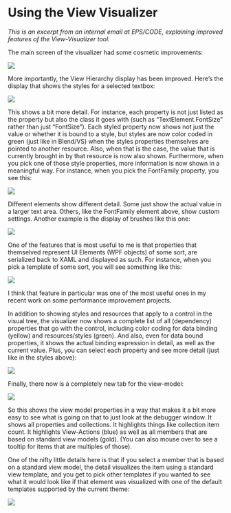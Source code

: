 ﻿# Using the View Visualizer

_This is an excerpt from an internal email at EPS/CODE, explaining improved features of the View-Visualizer tool:_

The main screen of the visualizer had some cosmetic improvements: 

![](Using%20the%20View-Visualizer/Using%20the%20View-Visualizer_clip_image001_2.jpg)

More importantly, the View Hierarchy display has been improved. Here’s the display that shows the styles for a selected textbox: 

![](Using%20the%20View-Visualizer/Using%20the%20View-Visualizer_clip_image002_2.jpg)

This shows a bit more detail. For instance, each property is not just listed as the property but also the class it goes with (such as “TextElement.FontSize” rather than just “FontSize”). Each styled property now shows not just the value or whether it is bound to a style, but styles are now color coded in green (just like in Blend/VS) when the styles properties themselves are pointed to another resource. Also, when that is the case, the value that is currently brought in by that resource is now also shown. Furthermore, when you pick one of those style properties, more information is now shown in a meaningful way. For instance, when you pick the FontFamily property, you see this: 

![](Using%20the%20View-Visualizer/Using%20the%20View-Visualizer_clip_image003_2.jpg)

Different elements show different detail. Some just show the actual value in a larger text area. Others, like the FontFamily element above, show custom settings. Another example is the display of brushes like this one: 

![](Using%20the%20View-Visualizer/Using%20the%20View-Visualizer_clip_image004_2.jpg)

One of the features that is most useful to me is that properties that themselved represent UI Elements (WPF objects) of some sort, are serialized back to XAML and displayed as such. For instance, when you pick a template of some sort, you will see something like this: 

![](Using%20the%20View-Visualizer/Using%20the%20View-Visualizer_clip_image005_2.jpg)

I think that feature in particular was one of the most useful ones in my recent work on some performance improvement projects. 

In addition to showing styles and resources that apply to a control in the visual tree, the visualizer now shows a complete list of all (dependency) properties that go with the control, including color coding for data binding (yellow) and resources/styles (green). And also, even for data bound properties, it shows the actual binding expression in detail, as well as the current value. Plus, you can select each property and see more detail (just like in the styles above): 

![](Using%20the%20View-Visualizer/Using%20the%20View-Visualizer_clip_image006_2.jpg)

Finally, there now is a completely new tab for the view-model: 

![](Using%20the%20View-Visualizer/Using%20the%20View-Visualizer_clip_image007_2.jpg)

So this shows the view model properties in a way that makes it a bit more easy to see what is going on that to just look at the debugger window. It shows all properties and collections. It highlights things like collection item count. It highlights View-Actions (blue) as well as all members that are based on standard view models (gold). (You can also mouse over to see a tooltip for items that are multiples of those). 

One of the nifty little details here is that if you select a member that is based on a standard view model, the detail visualizes the item using a standard view template, and you get to pick other templates if you wanted to see what it would look like if that element was visualized with one of the default templates supported by the current theme: 

![](Using%20the%20View-Visualizer/Using%20the%20View-Visualizer_clip_image008_2.jpg)